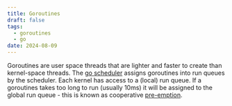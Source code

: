 ```yaml
---
title: Goroutines
draft: false
tags:
  - goroutines
  - go
date: 2024-08-09
---
```

Goroutines are user space threads that are lighter and faster to create than kernel-space threads. The [go scheduler](2408091202) assigns goroutines into run queues by the scheduler. Each kernel has access to a (local) run queue. If a goroutines takes too long to run (usually 10ms) it will be assigned to the global run queue - this is known as cooperative [pre-emption](2408081357#Pre-emption).